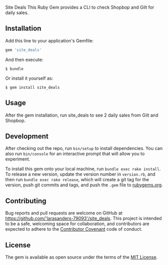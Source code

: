 Site Deals
This Ruby Gem provides a CLI to check Shopbop and Gilt for daily sales.



## Installation

Add this line to your application's Gemfile:

```ruby
gem 'site_deals'
```

And then execute:

    $ bundle

Or install it yourself as:

    $ gem install site_deals

## Usage

After the gem installation, run site_deals to see 2 daily sales from Gilt and Shopbop.

## Development

After checking out the repo, run `bin/setup` to install dependencies. You can also run `bin/console` for an interactive prompt that will allow you to experiment.

To install this gem onto your local machine, run `bundle exec rake install`. To release a new version, update the version number in `version.rb`, and then run `bundle exec rake release`, which will create a git tag for the version, push git commits and tags, and push the `.gem` file to [rubygems.org](https://rubygems.org).

## Contributing

Bug reports and pull requests are welcome on GitHub at https://github.com/'larasanders-79093'/site_deals. This project is intended to be a safe, welcoming space for collaboration, and contributors are expected to adhere to the [Contributor Covenant](http://contributor-covenant.org) code of conduct.


## License

The gem is available as open source under the terms of the [MIT License](http://opensource.org/licenses/MIT).
